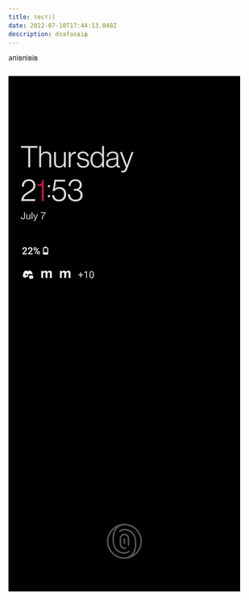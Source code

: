 ```yaml
---
title: тест))
date: 2022-07-10T17:44:13.048Z
description: dsafasвіф
---
```

апівпівів

```

```

![](screenshot_20220707-215327.jpg)